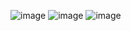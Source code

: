 ![image](https://github.com/zakaria0101echifaouy/Problem-Solving-HackerRank/assets/108145379/d4172839-caab-4565-a370-ec725fd42d53)
![image](https://github.com/zakaria0101echifaouy/Problem-Solving-HackerRank/assets/108145379/1675c23f-f80e-49a9-b987-5a9a7118d54d)
![image](https://github.com/zakaria0101echifaouy/Problem-Solving-HackerRank/assets/108145379/826b8eba-f3a6-4cac-b63b-4fbed75b24cb)

